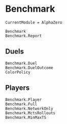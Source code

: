 # Benchmark

```@meta
CurrentModule = AlphaZero
```

```@docs
Benchmark
Benchmark.Report
```

## Duels

```@docs
Benchmark.Duel
Benchmark.DuelOutcome
ColorPolicy
```

## Players

```@docs
Benchmark.Player
Benchmark.Full
Benchmark.NetworkOnly
Benchmark.MctsRollouts
Benchmark.MinMaxTS
```
